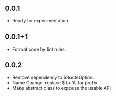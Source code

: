 ## 0.0.1

- Ready for experimentation.

## 0.0.1+1

- Format code by lint rules.

## 0.0.2

- Remove dependency to \$RouteOption.
- Name Change: replace \$ to 'A' for prefix
- Make abstract class to expouse the usable API
